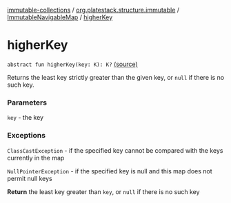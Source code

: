 [immutable-collections](../../index.md) / [org.platestack.structure.immutable](../index.md) / [ImmutableNavigableMap](index.md) / [higherKey](.)

# higherKey

`abstract fun higherKey(key: K): K?` [(source)](https://github.com/PlateStack/immutable-collections/blob/v0.1.0-alpha/src/main/kotlin/org/platestack/structure/immutable/ImmutableNavigableMap.kt#L178)

Returns the least key strictly greater than the given key, or
`null` if there is no such key.

### Parameters

`key` - the key

### Exceptions

`ClassCastException` - if the specified key cannot be compared
    with the keys currently in the map

`NullPointerException` - if the specified key is null
    and this map does not permit null keys

**Return**
the least key greater than `key`,
    or `null` if there is no such key

